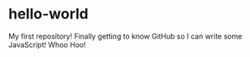 # hello-world
My first repository! 
Finally getting to know GitHub so I can write some JavaScript! Whoo Hoo!
